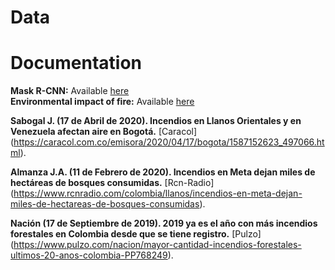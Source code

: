 # Data
# Documentation
**Mask R-CNN:** Available [here](https://arxiv.org/abs/1703.06870) <br/>
**Environmental impact of fire:** Available [here](https://firesciencereviews.springeropen.com/articles/10.1186/s40038-016-0014-1)

**Sabogal J. (17 de Abril de 2020). Incendios en Llanos Orientales y en Venezuela afectan aire en Bogotá.** [Caracol] (https://caracol.com.co/emisora/2020/04/17/bogota/1587152623_497066.html).

**Almanza J.A. (11 de Febrero de 2020). Incendios en Meta dejan miles de hectáreas de bosques consumidas.** [Rcn-Radio] (https://www.rcnradio.com/colombia/llanos/incendios-en-meta-dejan-miles-de-hectareas-de-bosques-consumidas).

**Nación (17 de Septiembre de 2019). 2019 ya es el año con más incendios forestales en Colombia desde que se tiene registro.** [Pulzo] (https://www.pulzo.com/nacion/mayor-cantidad-incendios-forestales-ultimos-20-anos-colombia-PP768249).